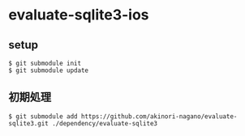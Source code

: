 # evaluate-sqlite3-ios

## setup

```
$ git submodule init
$ git submodule update
```

## 初期処理

```
$ git submodule add https://github.com/akinori-nagano/evaluate-sqlite3.git ./dependency/evaluate-sqlite3
```
